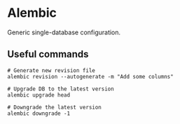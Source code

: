 # Alembic
Generic single-database configuration.

## Useful commands
```shell
# Generate new revision file
alembic revision --autogenerate -m "Add some columns"

# Upgrade DB to the latest version
alembic upgrade head

# Downgrade the latest version
alembic downgrade -1
```